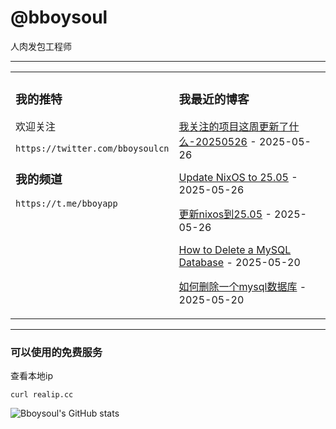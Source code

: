 # @bboysoul

人肉发包工程师

---


<table>
<tr>
<td valign="top" width="50%">

### 我的推特

欢迎关注

`https://twitter.com/bboysoulcn`

### 我的频道

`https://t.me/bboyapp`

</td>
<td valign="top" width="50%">

### 我最近的博客

<!-- blog start -->
[我关注的项目这周更新了什么-20250526](https://www.bboy.app/2025/05/26/%E6%88%91%E5%85%B3%E6%B3%A8%E7%9A%84%E9%A1%B9%E7%9B%AE%E8%BF%99%E5%91%A8%E6%9B%B4%E6%96%B0%E4%BA%86%E4%BB%80%E4%B9%88-20250526/) - 2025-05-26

[Update NixOS to 25.05](https://www.bboy.app/2025/05/26/update-nixos-to-25.05/) - 2025-05-26

[更新nixos到25.05](https://www.bboy.app/2025/05/26/%E6%9B%B4%E6%96%B0nixos%E5%88%B025.05/) - 2025-05-26

[How to Delete a MySQL Database](https://www.bboy.app/2025/05/20/how-to-delete-a-mysql-database/) - 2025-05-20

[如何删除一个mysql数据库](https://www.bboy.app/2025/05/20/%E5%A6%82%E4%BD%95%E5%88%A0%E9%99%A4%E4%B8%80%E4%B8%AAmysql%E6%95%B0%E6%8D%AE%E5%BA%93/) - 2025-05-20
<!-- blog end -->
</td>
</tr></table>

---


### 可以使用的免费服务

查看本地ip

`curl realip.cc`

![Bboysoul's GitHub stats](https://github-readme-stats.vercel.app/api?username=bboysoulcn&show_icons=true)



